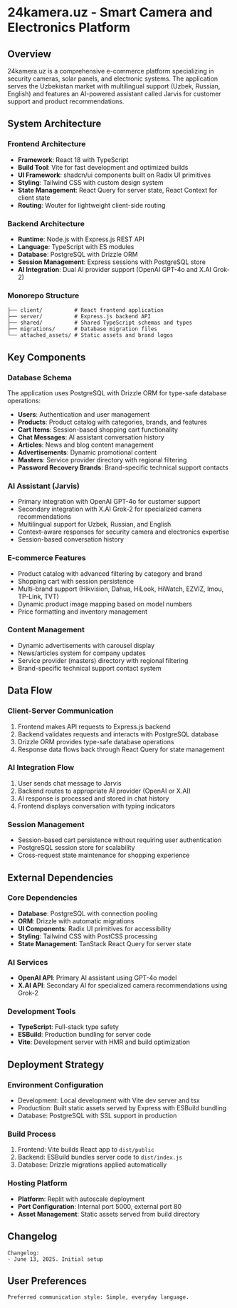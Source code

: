 # 24kamera.uz - Smart Camera and Electronics Platform

## Overview

24kamera.uz is a comprehensive e-commerce platform specializing in security cameras, solar panels, and electronic systems. The application serves the Uzbekistan market with multilingual support (Uzbek, Russian, English) and features an AI-powered assistant called Jarvis for customer support and product recommendations.

## System Architecture

### Frontend Architecture
- **Framework**: React 18 with TypeScript
- **Build Tool**: Vite for fast development and optimized builds
- **UI Framework**: shadcn/ui components built on Radix UI primitives
- **Styling**: Tailwind CSS with custom design system
- **State Management**: React Query for server state, React Context for client state
- **Routing**: Wouter for lightweight client-side routing

### Backend Architecture
- **Runtime**: Node.js with Express.js REST API
- **Language**: TypeScript with ES modules
- **Database**: PostgreSQL with Drizzle ORM
- **Session Management**: Express sessions with PostgreSQL store
- **AI Integration**: Dual AI provider support (OpenAI GPT-4o and X.AI Grok-2)

### Monorepo Structure
```
├── client/          # React frontend application
├── server/          # Express.js backend API
├── shared/          # Shared TypeScript schemas and types
├── migrations/      # Database migration files
└── attached_assets/ # Static assets and brand logos
```

## Key Components

### Database Schema
The application uses PostgreSQL with Drizzle ORM for type-safe database operations:
- **Users**: Authentication and user management
- **Products**: Product catalog with categories, brands, and features
- **Cart Items**: Session-based shopping cart functionality
- **Chat Messages**: AI assistant conversation history
- **Articles**: News and blog content management
- **Advertisements**: Dynamic promotional content
- **Masters**: Service provider directory with regional filtering
- **Password Recovery Brands**: Brand-specific technical support contacts

### AI Assistant (Jarvis)
- Primary integration with OpenAI GPT-4o for customer support
- Secondary integration with X.AI Grok-2 for specialized camera recommendations
- Multilingual support for Uzbek, Russian, and English
- Context-aware responses for security camera and electronics expertise
- Session-based conversation history

### E-commerce Features
- Product catalog with advanced filtering by category and brand
- Shopping cart with session persistence
- Multi-brand support (Hikvision, Dahua, HiLook, HiWatch, EZVIZ, Imou, TP-Link, TVT)
- Dynamic product image mapping based on model numbers
- Price formatting and inventory management

### Content Management
- Dynamic advertisements with carousel display
- News/articles system for company updates
- Service provider (masters) directory with regional filtering
- Brand-specific technical support contact system

## Data Flow

### Client-Server Communication
1. Frontend makes API requests to Express.js backend
2. Backend validates requests and interacts with PostgreSQL database
3. Drizzle ORM provides type-safe database operations
4. Response data flows back through React Query for state management

### AI Integration Flow
1. User sends chat message to Jarvis
2. Backend routes to appropriate AI provider (OpenAI or X.AI)
3. AI response is processed and stored in chat history
4. Frontend displays conversation with typing indicators

### Session Management
- Session-based cart persistence without requiring user authentication
- PostgreSQL session store for scalability
- Cross-request state maintenance for shopping experience

## External Dependencies

### Core Dependencies
- **Database**: PostgreSQL with connection pooling
- **ORM**: Drizzle with automatic migrations
- **UI Components**: Radix UI primitives for accessibility
- **Styling**: Tailwind CSS with PostCSS processing
- **State Management**: TanStack React Query for server state

### AI Services
- **OpenAI API**: Primary AI assistant using GPT-4o model
- **X.AI API**: Secondary AI for specialized camera recommendations using Grok-2

### Development Tools
- **TypeScript**: Full-stack type safety
- **ESBuild**: Production bundling for server code
- **Vite**: Development server with HMR and build optimization

## Deployment Strategy

### Environment Configuration
- Development: Local development with Vite dev server and tsx
- Production: Built static assets served by Express with ESBuild bundling
- Database: PostgreSQL with SSL support in production

### Build Process
1. Frontend: Vite builds React app to `dist/public`
2. Backend: ESBuild bundles server code to `dist/index.js`
3. Database: Drizzle migrations applied automatically

### Hosting Platform
- **Platform**: Replit with autoscale deployment
- **Port Configuration**: Internal port 5000, external port 80
- **Asset Management**: Static assets served from build directory

## Changelog

```
Changelog:
- June 13, 2025. Initial setup
```

## User Preferences

```
Preferred communication style: Simple, everyday language.
```